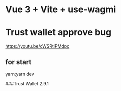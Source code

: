 # Vue 3 + Vite + use-wagmi

# Trust wallet approve bug
https://youtu.be/cWSRtiPMdpc

## for start
yarn;yarn dev

###Trust Wallet 2.9.1
